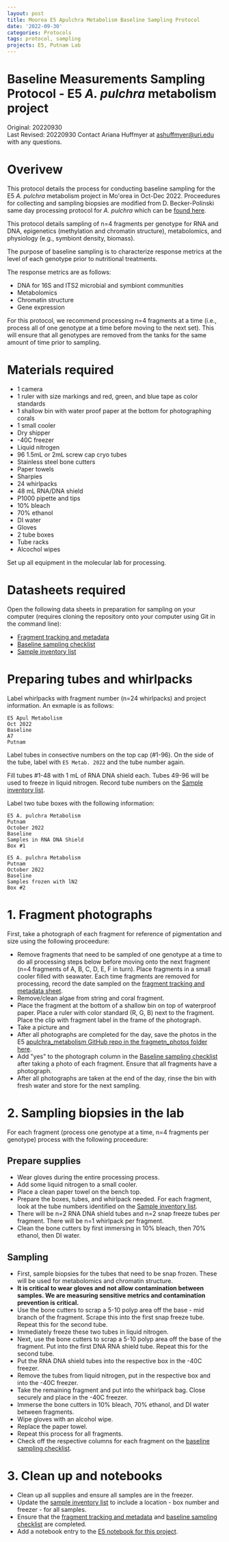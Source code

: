 ```yaml
---
layout: post
title: Moorea E5 Apulchra Metabolism Baseline Sampling Protocol
date: '2022-09-30'
categories: Protocols
tags: protocol, sampling
projects: E5, Putnam Lab
---
```


# Baseline Measurements Sampling Protocol - E5 *A. pulchra* metabolism project   

Original: 20220930   
Last Revised: 20220930 
Contact Ariana Huffmyer at ashuffmyer@uri.edu with any questions.   

# Overivew  

This protocol details the process for conducting baseline sampling for the E5 *A. pulchra* metabolism project in Mo'orea in Oct-Dec 2022. Proceedures for collecting and sampling biopsies are modified from D. Becker-Polinski same day processing protocol for *A. pulchra* which can be [found here](https://github.com/daniellembecker/Gametogenesis/blob/main/protocols/2021-12-26-Sample_Same_Day_Processing_Protocol.md).   

This protocol details sampling of n=4 fragments per genotype for RNA and DNA, epigenetics (methylation and chromatin structure), metabolomics, and physiology (e.g., symbiont density, biomass).  

The purpose of baseline sampling is to characterize response metrics at the level of each genotype prior to nutritional treatments. 

The response metrics are as follows:  

- DNA for 16S and ITS2 microbial and symbiont communities
- Metabolomics
- Chromatin structure  
- Gene expression  

For this protocol, we recommend processing n=4 fragments at a time (i.e., process all of one genotype at a time before moving to the next set). This will ensure that all genotypes are removed from the tanks for the same amount of time prior to sampling.    

# Materials required  

- 1 camera
- 1 ruler with size markings and red, green, and blue tape as color standards 
- 1 shallow bin with water proof paper at the bottom for photographing corals  
- 1 small cooler 
- Dry shipper 
- -40C freezer
- Liquid nitrogen 
- 96 1.5mL or 2mL screw cap cryo tubes 
- Stainless steel bone cutters 
- Paper towels
- Sharpies 
- 24 whirlpacks 
- 48 mL RNA/DNA shield 
- P1000 pipette and tips 
- 10% bleach
- 70% ethanol
- DI water 
- Gloves 
- 2 tube boxes 
- Tube racks 
- Alcochol wipes 

Set up all equipment in the molecular lab for processing.  

# Datasheets required  

Open the following data sheets in preparation for sampling on your computer (requires cloning the repository onto your computer using Git in the command line):    

- [Fragment tracking and metadata](https://github.com/urol-e5/apulchra_metabolism/blob/main/data/fragments.csv)
- [Baseline sampling checklist](https://github.com/urol-e5/apulchra_metabolism/blob/main/data/baseline_sampling/baseline_sampling_checklist.csv)
- [Sample inventory list](https://github.com/urol-e5/apulchra_metabolism/blob/main/data/baseline_sampling/sample.id.csv)

# Preparing tubes and whirlpacks    

Label whirlpacks with fragment number (n=24 whirlpacks) and project information. An exmaple is as follows:  

```
E5 Apul Metabolism
Oct 2022
Baseline
A7
Putnam 
```

Label tubes in consective numbers on the top cap (#1-96). On the side of the tube, label with `E5 Metab. 2022` and the tube number again.  

Fill tubes #1-48 with 1 mL of RNA DNA shield each. Tubes 49-96 will be used to freeze in liquid nitrogen. Record tube numbers on the [Sample inventory list](https://github.com/urol-e5/apulchra_metabolism/blob/main/data/baseline_sampling/sample.id.csv).  

Label two tube boxes with the following information:  

```
E5 A. pulchra Metabolism
Putnam 
October 2022 
Baseline 
Samples in RNA DNA Shield
Box #1
```

```
E5 A. pulchra Metabolism
Putnam 
October 2022 
Baseline 
Samples frozen with lN2
Box #2
```

# 1. Fragment photographs  

First, take a photograph of each fragment for reference of pigmentation and size using the following proceedure:  

- Remove fragments that need to be sampled of one genotype at a time to do all processing steps below before moving onto the next fragment (n=4 fragments of A, B, C, D, E, F in turn). Place fragments in a small cooler filled with seawater. Each time fragments are removed for processing, record the date sampled on the [fragment tracking and metadata sheet](https://github.com/urol-e5/apulchra_metabolism/blob/main/data/fragments.csv).  
- Remove/clean algae from string and coral fragment.  
- Place the fragment at the bottom of a shallow bin on top of waterproof paper. Place a ruler with color standard (R, G, B) next to the fragment. Place the clip with fragment label in the frame of the photograph.
- Take a picture and 
- After all photographs are completed for the day, save the photos in the E5 [apulchra_metabolism GitHub repo in the fragmetn_photos folder here](https://github.com/urol-e5/apulchra_metabolism/tree/main/data). 
- Add "yes" to the photograph column in the [Baseline sampling checklist](https://github.com/urol-e5/apulchra_metabolism/blob/main/data/baseline_sampling/baseline_sampling_checklist.csv) after taking a photo of each fragment. Ensure that all fragments have a photograph.  
- After all photographs are taken at the end of the day, rinse the bin with fresh water and store for the next sampling.  

# 2. Sampling biopsies in the lab  

For each fragment (process one genotype at a time, n=4 fragments per genotype) process with the following proceedure:  

## Prepare supplies  

- Wear gloves during the entire processing process.  
- Add some liquid nitrogen to a small cooler. 
- Place a clean paper towel on the bench top. 
- Prepare the boxes, tubes, and whirlpack needed. For each fragment, look at the tube numbers identified on the [Sample inventory list](https://github.com/urol-e5/apulchra_metabolism/blob/main/data/baseline_sampling/sample.id.csv).  
- There will be n=2 RNA DNA shield tubes and n=2 snap freeze tubes per fragment. There will be n=1 whirlpack per fragment.  
- Clean the bone cutters by first immersing in 10% bleach, then 70% ethanol, then DI water.  

## Sampling   

- First, sample biopsies for the tubes that need to be snap frozen. These will be used for metabolomics and chromatin structure. 
- **It is critical to wear gloves and not allow contamination between samples. We are measuring sensitive metrics and contamination prevention is critical.**  
- Use the bone cutters to scrap a 5-10 polyp area off the base - mid branch of the fragment. Scrape this into the first snap freeze tube. Repeat this for the second tube.  
- Immediately freeze these two tubes in liquid nitrogen. 
- Next, use the bone cutters to scrap a 5-10 polyp area off the base of the fragment. Put into the first DNA RNA shield tube. Repeat this for the second tube.  
- Put the RNA DNA shield tubes into the respective box in the -40C freezer. 
- Remove the tubes from liquid nitrogen, put in the respective box and into the -40C freezer. 
- Take the remaining fragment and put into the whirlpack bag. Close securely and place in the -40C freezer. 
- Immerse the bone cutters in 10% bleach, 70% ethanol, and DI water between fragments. 
- Wipe gloves with an alcohol wipe. 
- Replace the paper towel. 
- Repeat this process for all fragments.  
- Check off the respective columns for each fragment on the [baseline sampling checklist](https://github.com/urol-e5/apulchra_metabolism/blob/main/data/baseline_sampling/baseline_sampling_checklist.csv).  

# 3. Clean up and notebooks  

- Clean up all supplies and ensure all samples are in the freezer. 
- Update the [sample inventory list](https://github.com/urol-e5/apulchra_metabolism/blob/main/data/baseline_sampling/sample.id.csv) to include a location - box number and freezer - for all samples.  
- Ensure that the [fragment tracking and metadata](https://github.com/urol-e5/apulchra_metabolism/blob/main/data/fragments.csv) and [baseline sampling checklist](https://github.com/urol-e5/apulchra_metabolism/blob/main/data/baseline_sampling/baseline_sampling_checklist.csv) are completed.  
- Add a notebook entry to the [E5 notebook for this project](https://github.com/urol-e5/urol-e5.github.io/blob/master/_posts/2022-09-20-E5-Moorea-Adult-Stressor-Experiment.md).  



